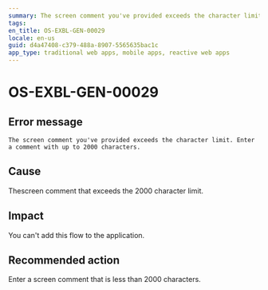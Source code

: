 ```yaml
---
summary: The screen comment you've provided exceeds the character limit. Enter a comment with up to 2000 characters.
tags:
en_title: OS-EXBL-GEN-00029
locale: en-us
guid: d4a47408-c379-488a-8907-5565635bac1c
app_type: traditional web apps, mobile apps, reactive web apps
---
```


# OS-EXBL-GEN-00029

## Error message

`The screen comment you've provided exceeds the character limit. Enter a comment with up to 2000 characters.`

## Cause

Thescreen comment that exceeds the 2000 character limit.

## Impact

You can't add this flow to the application.

## Recommended action

Enter a screen comment that is less than 2000 characters.
